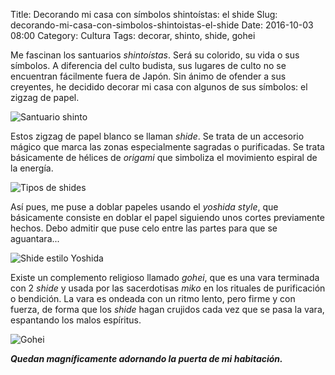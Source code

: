 Title: Decorando mi casa con símbolos shintoístas: el shide
Slug: decorando-mi-casa-con-simbolos-shintoistas-el-shide
Date: 2016-10-03 08:00
Category: Cultura
Tags: decorar, shinto, shide, gohei



Me fascinan los santuarios *shintoístas*. Será su colorido, su vida o sus símbolos. A diferencia del culto budista, sus lugares de culto no se encuentran fácilmente fuera de Japón. Sin ánimo de ofender a sus creyentes, he decidido decorar mi casa con algunos de sus símbolos: el zigzag de papel.

![Santuario shinto]({static}/images/shinto_shrine.jpg)

Estos zigzag de papel blanco se llaman *shide*. Se trata de un accesorio mágico que marca las zonas especialmente sagradas o purificadas. Se trata básicamente de hélices de *origami* que simboliza el movimiento espiral de la energía.


![Tipos de shides]({static}/images/types_of_shides.jpg)

Así pues, me puse a doblar papeles usando el *yoshida style*, que básicamente consiste en doblar el papel siguiendo unos cortes previamente hechos. Debo admitir que puse celo entre las partes para que se aguantara...

![Shide estilo Yoshida]({static}/images/shide_yoshida_style.jpg)

Existe un complemento religioso llamado *gohei*, que es una vara terminada con 2 *shide* y usada por las sacerdotisas *miko* en los rituales de purificación o bendición. La vara es ondeada con un ritmo lento, pero firme y con fuerza, de forma que los *shide* hagan crujidos cada vez que se pasa la vara, espantando los malos espíritus.

![Gohei]({static}/images/gohei.jpg)

***Quedan magníficamente adornando la puerta de mi habitación.***
